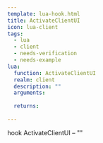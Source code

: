 ```yaml
---
template: lua-hook.html
title: ActivateClientUI
icon: lua-client
tags:
  - lua
  - client
  - needs-verification
  - needs-example
lua:
  function: ActivateClientUI
  realm: client
  description: ""
  arguments:
  
  returns:
    
---
```


<div class="lua__search__keywords">
hook ActivateClientUI &#x2013; ""
</div>

